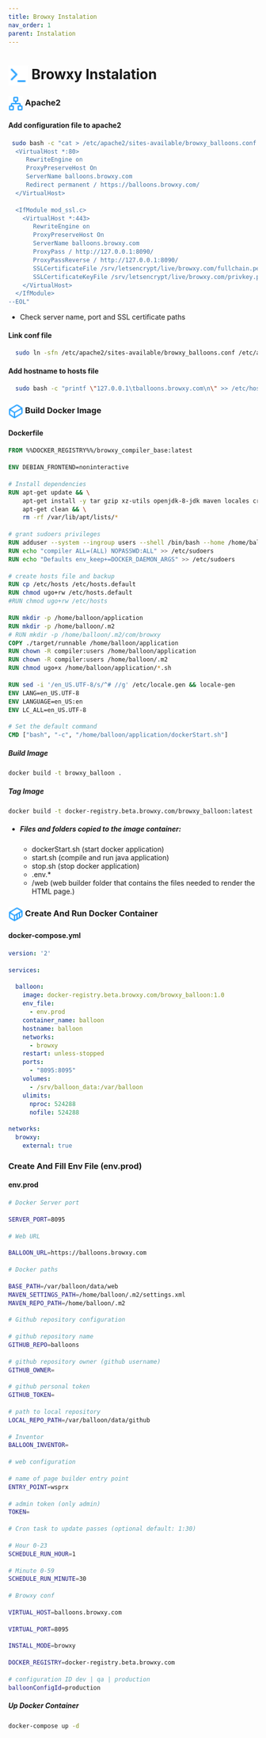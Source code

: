 ```yaml
---
title: Browxy Instalation
nav_order: 1
parent: Instalation
---
```

# <img style="vertical-align:middle; width: 40px; height:40px;" src="https://raw.githubusercontent.com/bxyteam/balloons/refs/heads/main/docs/images/terminal.png"> Browxy Instalation

### <img style="vertical-align:middle; width:30px; height:30px;" src="https://raw.githubusercontent.com/bxyteam/balloons/refs/heads/main/docs/images/network.png"> Apache2

#### Add configuration file to apache2

```bash
 sudo bash -c "cat > /etc/apache2/sites-available/browxy_balloons.conf << --EOL
  <VirtualHost *:80>
     RewriteEngine on
     ProxyPreserveHost On
     ServerName balloons.browxy.com
     Redirect permanent / https://balloons.browxy.com/
  </VirtualHost>

  <IfModule mod_ssl.c>
    <VirtualHost *:443>
       RewriteEngine on
       ProxyPreserveHost On
       ServerName balloons.browxy.com
       ProxyPass / http://127.0.0.1:8090/
       ProxyPassReverse / http://127.0.0.1:8090/
       SSLCertificateFile /srv/letsencrypt/live/browxy.com/fullchain.pem
       SSLCertificateKeyFile /srv/letsencrypt/live/browxy.com/privkey.pem
    </VirtualHost>
  </IfModule>
--EOL"
```
* Check server name,  port and SSL certificate paths

#### Link conf file

```bash
  sudo ln -sfn /etc/apache2/sites-available/browxy_balloons.conf /etc/apache2/sites-enabled/browxy_balloons.conf
```

#### Add hostname to hosts file

```bash
  sudo bash -c "printf \"127.0.0.1\tballoons.browxy.com\n\" >> /etc/hosts"
```

### <img style="vertical-align:middle; width:30px; height:30px;" src="https://raw.githubusercontent.com/bxyteam/balloons/refs/heads/main/docs/images/cuboid.png"> Build Docker Image

#### Dockerfile

```Dockerfile
FROM %%DOCKER_REGISTRY%%/browxy_compiler_base:latest

ENV DEBIAN_FRONTEND=noninteractive

# Install dependencies
RUN apt-get update && \
    apt-get install -y tar gzip xz-utils openjdk-8-jdk maven locales cron git unzip && \
    apt-get clean && \
    rm -rf /var/lib/apt/lists/*

# grant sudoers privileges
RUN adduser --system --ingroup users --shell /bin/bash --home /home/balloon compiler
RUN echo "compiler ALL=(ALL) NOPASSWD:ALL" >> /etc/sudoers
RUN echo "Defaults env_keep+=DOCKER_DAEMON_ARGS" >> /etc/sudoers

# create hosts file and backup
RUN cp /etc/hosts /etc/hosts.default
RUN chmod ugo+rw /etc/hosts.default
#RUN chmod ugo+rw /etc/hosts

RUN mkdir -p /home/balloon/application
RUN mkdir -p /home/balloon/.m2
# RUN mkdir -p /home/balloon/.m2/com/browxy
COPY ./target/runnable /home/balloon/application
RUN chown -R compiler:users /home/balloon/application
RUN chown -R compiler:users /home/balloon/.m2
RUN chmod ugo+x /home/balloon/application/*.sh

RUN sed -i '/en_US.UTF-8/s/^# //g' /etc/locale.gen && locale-gen
ENV LANG=en_US.UTF-8
ENV LANGUAGE=en_US:en
ENV LC_ALL=en_US.UTF-8

# Set the default command
CMD ["bash", "-c", "/home/balloon/application/dockerStart.sh"]

```
##### Build Image
```bash
docker build -t browxy_balloon .
```

##### Tag Image
```bash
docker build -t docker-registry.beta.browxy.com/browxy_balloon:latest .
```
- ##### Files and folders copied to the image container:
  - dockerStart.sh (start docker application)
  - start.sh (compile and run java application)
  - stop.sh (stop docker application)
  - .env.*
  - /web (web builder folder that contains the files needed to render the HTML page.)

### <img style="vertical-align:middle; width:30px; height:30px;" src="https://raw.githubusercontent.com/bxyteam/balloons/refs/heads/main/docs/images/container.png">  Create And Run Docker Container

#### docker-compose.yml

```yaml
version: '2'

services:

  balloon:
    image: docker-registry.beta.browxy.com/browxy_balloon:1.0
    env_file:
      - env.prod
    container_name: balloon
    hostname: balloon
    networks:
      - browxy
    restart: unless-stopped
    ports:
      - "8095:8095"
    volumes:
      - /srv/balloon_data:/var/balloon
    ulimits:
      nproc: 524288
      nofile: 524288

networks:
  browxy:
    external: true

```

### Create And Fill Env File (env.prod)

#### env.prod

```bash
# Docker Server port

SERVER_PORT=8095

# Web URL

BALLOON_URL=https://balloons.browxy.com

# Docker paths

BASE_PATH=/var/balloon/data/web
MAVEN_SETTINGS_PATH=/home/balloon/.m2/settings.xml
MAVEN_REPO_PATH=/home/balloon/.m2

# Github repository configuration

# github repository name
GITHUB_REPO=balloons

# github repository owner (github username)
GITHUB_OWNER=

# github personal token
GITHUB_TOKEN=

# path to local repository
LOCAL_REPO_PATH=/var/balloon/data/github

# Inventor
BALLOON_INVENTOR=

# web configuration

# name of page builder entry point
ENTRY_POINT=wsprx

# admin token (only admin)
TOKEN=

# Cron task to update passes (optional default: 1:30)

# Hour 0-23
SCHEDULE_RUN_HOUR=1

# Minute 0-59
SCHEDULE_RUN_MINUTE=30

# Browxy conf

VIRTUAL_HOST=balloons.browxy.com

VIRTUAL_PORT=8095

INSTALL_MODE=browxy

DOCKER_REGISTRY=docker-registry.beta.browxy.com

# configuration ID dev | qa | production
balloonConfigId=production

```

##### Up Docker Container

```bash
docker-compose up -d
```
